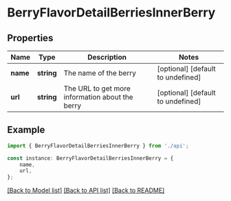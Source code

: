 # BerryFlavorDetailBerriesInnerBerry


## Properties

Name | Type | Description | Notes
------------ | ------------- | ------------- | -------------
**name** | **string** | The name of the berry | [optional] [default to undefined]
**url** | **string** | The URL to get more information about the berry | [optional] [default to undefined]

## Example

```typescript
import { BerryFlavorDetailBerriesInnerBerry } from './api';

const instance: BerryFlavorDetailBerriesInnerBerry = {
    name,
    url,
};
```

[[Back to Model list]](../README.md#documentation-for-models) [[Back to API list]](../README.md#documentation-for-api-endpoints) [[Back to README]](../README.md)
